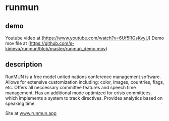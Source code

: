 # runmun

## demo
Youtube video at (https://www.youtube.com/watch?v=6Uf5RGsKvyU)
Demo mov file at (https://github.com/s-kimeva/runmun/blob/master/runmun_demo.mov)

## description
RunMUN is a free model united nations conference management software. 
Allows for extensive customization including: color, images, countries, flags, etc.
Offers all neccessary committee features and speech time management. Has an additional mode optimized for crisis committees, which implements a system to track directives. 
Provides analytics based on speaking time.

Site at www.runmun.app
